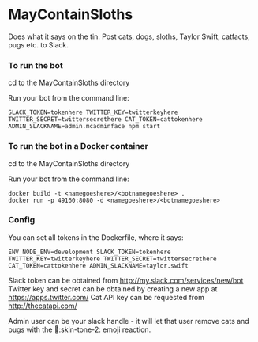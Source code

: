 # MayContainSloths
Does what it says on the tin. Post cats, dogs, sloths, Taylor Swift, catfacts, pugs etc. to Slack.

### To run the bot

cd to the MayContainSloths directory

Run your bot from the command line:
```
SLACK_TOKEN=tokenhere TWITTER_KEY=twitterkeyhere TWITTER_SECRET=twittersecrethere CAT_TOKEN=cattokenhere ADMIN_SLACKNAME=admin.mcadminface npm start
```

### To run the bot in a Docker container

cd to the MayContainSloths directory

Run your bot from the command line:
```
docker build -t <namegoeshere>/<botnamegoeshere> .
docker run -p 49160:8080 -d <namegoeshere>/<botnamegoeshere>
```

### Config

You can set all tokens in the Dockerfile, where it says:
```
ENV NODE_ENV=development SLACK_TOKEN=tokenhere TWITTER_KEY=twitterkeyhere TWITTER_SECRET=twittersecrethere CAT_TOKEN=cattokenhere ADMIN_SLACKNAME=taylor.swift
```
Slack token can be obtained from http://my.slack.com/services/new/bot
Twitter key and secret can be obtained by creating a new app at https://apps.twitter.com/
Cat API key can be requested from http://thecatapi.com/

Admin user can be your slack handle - it will let that user remove cats and pugs with the :no_good::skin-tone-2: emoji reaction.

